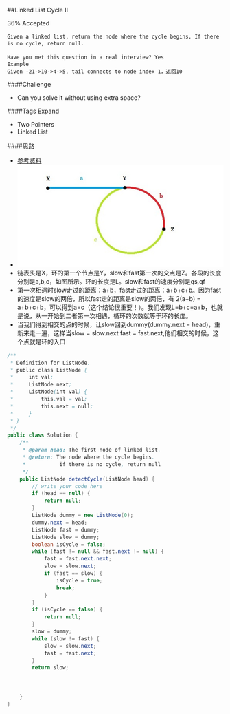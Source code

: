 ##Linked List Cycle II

36% Accepted

	Given a linked list, return the node where the cycle begins. If there is no cycle, return null.

	Have you met this question in a real interview? Yes
	Example
	Given -21->10->4->5, tail connects to node index 1，返回10

####Challenge
- Can you solve it without using extra space?

####Tags Expand
- Two Pointers
- Linked List


####思路
- [参考资料](http://www.cnblogs.com/hiddenfox/p/3408931.html)
- ![LinkedListCycle](../image/LinkedListCycle.jpg)
- 链表头是X，环的第一个节点是Y，slow和fast第一次的交点是Z。各段的长度分别是a,b,c，如图所示。环的长度是L。slow和fast的速度分别是qs,qf
- 第一次相遇时slow走过的距离：a+b，fast走过的距离：a+b+c+b。因为fast的速度是slow的两倍，所以fast走的距离是slow的两倍，有 2(a+b) = a+b+c+b，可以得到a=c（这个结论很重要！）。我们发现L=b+c=a+b，也就是说，从一开始到二者第一次相遇，循环的次数就等于环的长度。
- 当我们得到相交的点的时候，让slow回到dummy(dummy.next = head)，重新来走一遍，这样当slow = slow.next fast = fast.next,他们相交的时候，这个点就是环的入口

```java
/**
 * Definition for ListNode.
 * public class ListNode {
 *     int val;
 *     ListNode next;
 *     ListNode(int val) {
 *         this.val = val;
 *         this.next = null;
 *     }
 * }
 */
public class Solution {
    /**
     * @param head: The first node of linked list.
     * @return: The node where the cycle begins.
     *           if there is no cycle, return null
     */
    public ListNode detectCycle(ListNode head) {
        // write your code here
        if (head == null) {
            return null;
        }
        ListNode dummy = new ListNode(0);
        dummy.next = head;
        ListNode fast = dummy;
        ListNode slow = dummy;
        boolean isCycle = false;
        while (fast != null && fast.next != null) {
            fast = fast.next.next;
            slow = slow.next;
            if (fast == slow) {
                isCycle = true;
                break;
            }
        }
        if (isCycle == false) {
            return null;
        }
        slow = dummy;
        while (slow != fast) {
            slow = slow.next;
            fast = fast.next;
        }
        return slow;



    }
}


```
